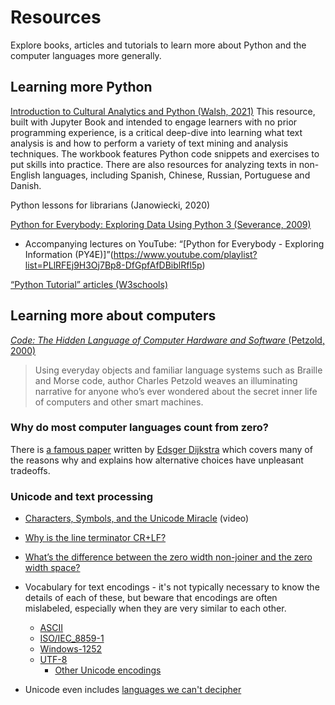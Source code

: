 # Resources 
Explore books, articles and tutorials to learn more about Python and the computer languages more generally.

## Learning more Python

[Introduction to Cultural Analytics and Python (Walsh, 2021)](https://melaniewalsh.github.io/Intro-Cultural-Analytics/welcome.html)
This resource, built with Jupyter Book and intended to engage learners with no prior programming experience, is a critical deep-dive into learning what text analysis is and how to perform a variety of text mining and analysis techniques. The workbook features Python code snippets and exercises to put skills into practice. There are also resources for analyzing texts in non-English languages, including Spanish, Chinese, Russian, Portuguese and Danish.

Python lessons for librarians (Janowiecki, 2020)

[Python for Everybody: Exploring Data Using Python 3 (Severance, 2009)](http://do1.dr-chuck.com/pythonlearn/EN_us/pythonlearn.pdf)
* Accompanying lectures on YouTube: “[Python for Everybody - Exploring Information (PY4E)]”(https://www.youtube.com/playlist?list=PLlRFEj9H3Oj7Bp8-DfGpfAfDBiblRfl5p)
   
[“Python Tutorial” articles (W3schools)](https://www.w3schools.com/python/default.asp)


## Learning more about computers
[<i> Code: The Hidden Language of Computer Hardware and Software </i>(Petzold, 2000)](https://newcatalog.library.cornell.edu/catalog/15145858)
> Using everyday objects and familiar language systems such as Braille and Morse code, author Charles Petzold weaves an illuminating narrative for anyone who’s ever wondered about the secret inner life of computers and other smart machines.

### Why do most computer languages count from zero?
There is [a famous paper](https://www.cs.utexas.edu/users/EWD/transcriptions/EWD08xx/EWD831.html) written by [Edsger Dijkstra](https://en.wikipedia.org/wiki/Edsger_W._Dijkstra) which covers many of the reasons why and explains how alternative choices have unpleasant tradeoffs.

### Unicode and text processing
- [Characters, Symbols, and the Unicode Miracle](https://www.youtube.com/watch?v=MijmeoH9LT4) (video)
- [Why is the line terminator CR+LF?](https://devblogs.microsoft.com/oldnewthing/20040318-00/?p=40193)
- [What’s the difference between the zero width non-joiner and the zero width space?](https://devblogs.microsoft.com/oldnewthing/20180214-00/?p=98016)

- Vocabulary for text encodings - it's not typically necessary to know the details of each of these, but beware that encodings are often mislabeled, especially when they are very similar to each other.
  - [ASCII](https://en.wikipedia.org/wiki/ASCII)
  - [ISO/IEC_8859-1](https://en.wikipedia.org/wiki/ISO/IEC_8859-1)
  - [Windows-1252](https://en.wikipedia.org/wiki/Windows-1252)
  - [UTF-8](https://en.wikipedia.org/wiki/UTF-8)
    - [Other Unicode encodings](https://en.wikipedia.org/wiki/Comparison_of_Unicode_encodings)

- Unicode even includes [languages we can't decipher](https://www.unicode.org/charts/PDF/U10600.pdf)
